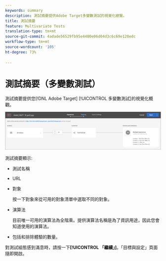 ```yaml
---
keywords: summary
description: 測試摘要提供Adobe Target多變數測試的視覺化總覽。
title: 測試摘要
feature: Multivariate Tests
translation-type: tm+mt
source-git-commit: 4adade56529fb95e4400e06d04d3c6c69e120edc
workflow-type: tm+mt
source-wordcount: '105'
ht-degree: 73%

---
```



# 測試摘要（多變數測試）

測試摘要提供您[!DNL Adobe Target] [!UICONTROL 多變數測試]的視覺化概觀。

![測試摘要對話方塊](/help/c-activities/c-multivariate-testing/t-create-multivariate-test/assets/summary2new.png)

測試摘要顯示:

* 測試名稱
* URL
* 對象

   按一下對象來從可用的對象清單中選取不同的對象。
* 演算法

   目前唯一可用的演算法為全階乘。提供演算法名稱是為了資訊用途，因此您會知道使用的演算法。
* 包括和排除體驗的數量。

對測試組態感到滿意時，請按一下&#x200B;**[!UICONTROL 「繼續」]**。「目標與設定」頁面隨即開啟。

